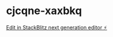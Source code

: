 # cjcqne-xaxbkq

[Edit in StackBlitz next generation editor ⚡️](https://stackblitz.com/~/github.com/MusaabAzawi/cjcqne-xaxbkq)